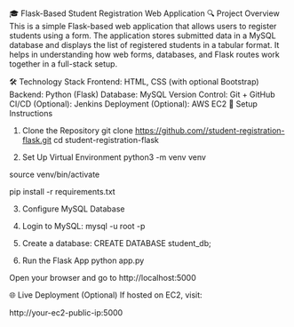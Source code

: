 🎓 Flask-Based Student Registration Web Application
🔍 Project Overview
This is a simple Flask-based web application that allows users to register students using a form. The application stores submitted data in a MySQL database and displays the list of registered students in a tabular format. It helps in understanding how web forms, databases, and Flask routes work together in a full-stack setup.

🛠️ Technology Stack
Frontend: HTML, CSS (with optional Bootstrap)
Backend: Python (Flask)
Database: MySQL
Version Control: Git + GitHub
CI/CD (Optional): Jenkins
Deployment (Optional): AWS EC2
🚀 Setup Instructions
1. Clone the Repository
git clone https://github.com//student-registration-flask.git cd student-registration-flask

2. Set Up Virtual Environment
python3 -m venv venv

source venv/bin/activate

pip install -r requirements.txt

3. Configure MySQL Database
1. Login to MySQL:
mysql -u root -p

2. Create a database:
CREATE DATABASE student_db;

4. Run the Flask App
python app.py

Open your browser and go to http://localhost:5000

🌐 Live Deployment (Optional)
If hosted on EC2, visit:

http://your-ec2-public-ip:5000
